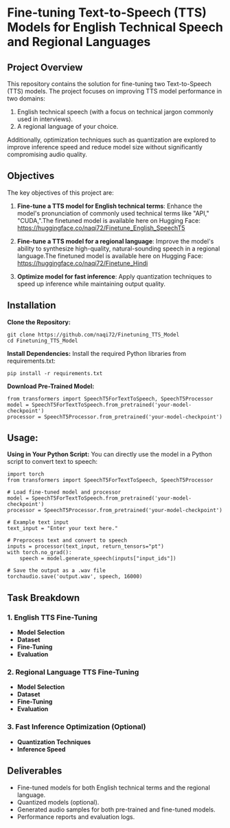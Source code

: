 # Fine-tuning Text-to-Speech (TTS) Models for English Technical Speech and Regional Languages

## Project Overview
This repository contains the solution for fine-tuning two Text-to-Speech (TTS) models. The project focuses on improving TTS model performance in two domains:
1. English technical speech (with a focus on technical jargon commonly used in interviews).
2. A regional language of your choice.

Additionally, optimization techniques such as quantization are explored to improve inference speed and reduce model size without significantly compromising audio quality.


## Objectives
The key objectives of this project are:
1. **Fine-tune a TTS model for English technical terms**: Enhance the model's pronunciation of commonly used technical terms like "API," "CUDA,".The finetuned model is available here on Hugging Face: https://huggingface.co/naqi72/Finetune_English_SpeechT5
 
2. **Fine-tune a TTS model for a regional language**: Improve the model's ability to synthesize high-quality, natural-sounding speech in a regional language.The finetuned model is available here on Hugging Face: https://huggingface.co/naqi72/Finetune_Hindi

3. **Optimize model for fast inference**: Apply quantization techniques to speed up inference while maintaining output quality.

## Installation

**Clone the Repository:**

```
git clone https://github.com/naqi72/Finetuning_TTS_Model
cd Finetuning_TTS_Model
```
**Install Dependencies:** Install the required Python libraries from requirements.txt:
```
pip install -r requirements.txt
```

**Download Pre-Trained Model:** 
```
from transformers import SpeechT5ForTextToSpeech, SpeechT5Processor
model = SpeechT5ForTextToSpeech.from_pretrained('your-model-checkpoint')
processor = SpeechT5Processor.from_pretrained('your-model-checkpoint')
```

## Usage:

**Using in Your Python Script:** You can directly use the model in a Python script to convert text to speech:
```
import torch
from transformers import SpeechT5ForTextToSpeech, SpeechT5Processor

# Load fine-tuned model and processor
model = SpeechT5ForTextToSpeech.from_pretrained('your-model-checkpoint')
processor = SpeechT5Processor.from_pretrained('your-model-checkpoint')

# Example text input
text_input = "Enter your text here."

# Preprocess text and convert to speech
inputs = processor(text_input, return_tensors="pt")
with torch.no_grad():
    speech = model.generate_speech(inputs["input_ids"])

# Save the output as a .wav file
torchaudio.save('output.wav', speech, 16000)
```

## Task Breakdown

### 1. English TTS Fine-Tuning
- **Model Selection**
- **Dataset**
- **Fine-Tuning**
- **Evaluation**
### 2. Regional Language TTS Fine-Tuning
- **Model Selection**
- **Dataset**
- **Fine-Tuning**
- **Evaluation**

### 3. Fast Inference Optimization (Optional)
- **Quantization Techniques**
- **Inference Speed**

## Deliverables
- Fine-tuned models for both English technical terms and the regional language.
- Quantized models (optional).
- Generated audio samples for both pre-trained and fine-tuned models.
- Performance reports and evaluation logs.
